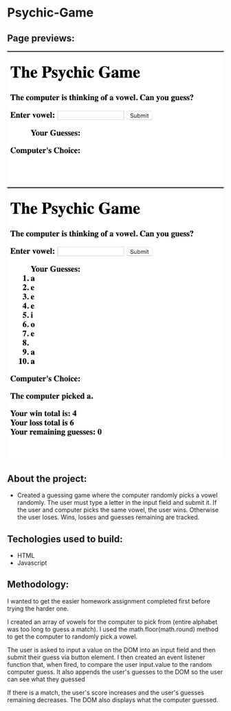 # Psychic-Game

## Page previews: 
![](assets/images/screen-shot1.png)
![](assets/images/screen-shot2.png)

## About the project:
  * Created a guessing game where the computer randomly picks a vowel randomly. The user must type a letter in the input field and submit it. If the user and computer picks the same vowel, the user wins. Otherwise the user loses. Wins, losses and guesses remaining are tracked.

## Techologies used to build:
  * HTML
  * Javascript

## Methodology:
  I wanted to get the easier homework assignment completed first before trying the harder one.

  I created an array of vowels for the computer to pick from (entire alphabet was too long to guess a match). I used the math.floor(math.round) method to get the computer to randomly pick a vowel.
  
  The user is asked to input a value on the DOM into an input field and then submit their guess via button element. I then created an event listener function that, when fired, to compare the user input.value to the random computer guess. It also appends the user's guesses to the DOM so the user can see what they guessed

  If there is a match, the user's score increases and the user's guesses remaining decreases. The DOM also displays what the computer guessed. 

